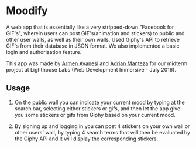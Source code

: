 # Moodify

A web app that is essentially like a very stripped-down "Facebook for GIF's", wherein users can post GIF's(animation and stickers) to public and other user walls, as well as their own walls. Used Giphy's API to retrieve GIF's from their database in JSON format. We also implemented a basic login and authorization feature.

This app was made by [Armen Avanesi](https://github.com/armen115) and [Adrian Manteza](https://github.com/AdManteza) for our midterm project at Lighthouse Labs (Web Development Immersive - July 2016).

## Usage

1. On the public wall you can indicate your current mood by typing at the search bar, selecting either stickers or gifs, and    then let the app give you some stickers or gifs from Giphy based on your current mood.

2. By signing up and logging in you can post 4 stickers on your own wall or other users' wall, by typing 4 search terms that
will then be evaluated by the Giphy API and it will display the corresponding stickers.
